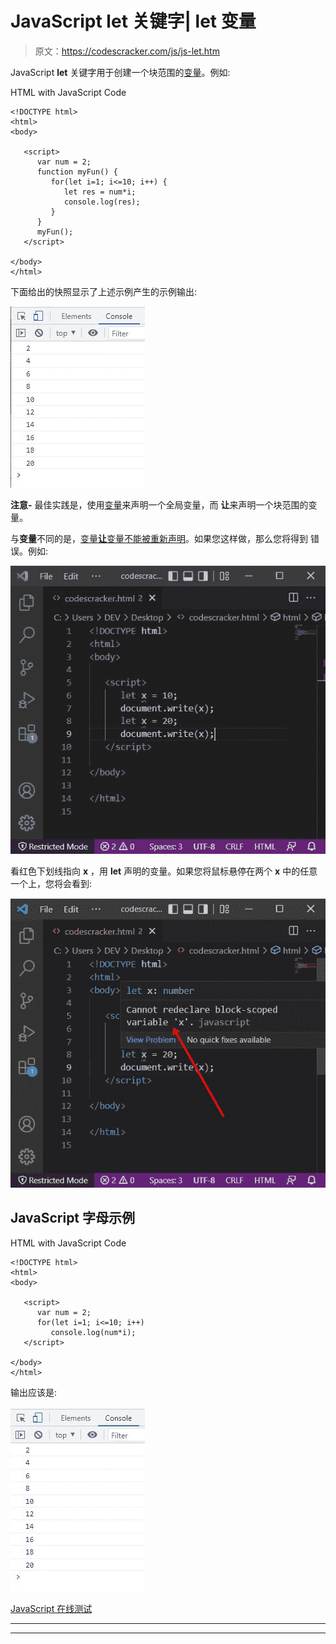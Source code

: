 # JavaScript let 关键字| let 变量

> 原文：<https://codescracker.com/js/js-let.htm>

JavaScript **let** 关键字用于创建一个块范围的[变量](/js/js-variables.htm)。例如:

HTML with JavaScript Code

```
<!DOCTYPE html>
<html>
<body>

   <script>
      var num = 2;
      function myFun() {
         for(let i=1; i<=10; i++) {
            let res = num*i;
            console.log(res);
         }
      }
      myFun();
   </script>

</body>
</html>
```

下面给出的快照显示了上述示例产生的示例输出:

![javascript let keyword example](img/0836d68b1f0fc317c23124ea4d597c76.png)

**注意-** 最佳实践是，使用[变量](/js/js-var.htm)来声明一个全局变量，而 **让**来声明一个块范围的变量。

与**变量**不同的是，<u>变量**让**变量不能被重新声明</u>。如果您这样做，那么您将得到 错误。例如:

![javascript let variable](img/ae171b858ccf99c27219612010bfcb2d.png)

看红色下划线指向 **x** ，用 **let** 声明的变量。如果您将鼠标悬停在两个 **x** 中的任意一个上，您将会看到:

![javascript let variable example](img/8b1b8d75d97993383e80b0054a78fc78.png)

## JavaScript 字母示例

HTML with JavaScript Code

```
<!DOCTYPE html>
<html>
<body>

   <script>
      var num = 2;
      for(let i=1; i<=10; i++)
         console.log(num*i);
   </script>

</body>
</html>
```

输出应该是:

![let variable javascript example](img/84568ceb16f65eaf0dc8ae9ad019f671.png)

[JavaScript 在线测试](/exam/showtest.php?subid=6)

* * *

* * *